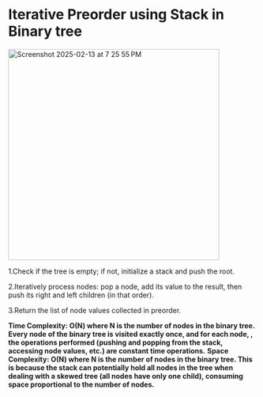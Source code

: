 # Iterative Preorder using Stack in   Binary tree

<img width="427" alt="Screenshot 2025-02-13 at 7 25 55 PM" src="https://github.com/user-attachments/assets/f2f182e8-7009-407c-836f-86d9f117ed64" />


1.Check if the tree is empty; if not, initialize a stack and push the root.

2.Iteratively process nodes: pop a node, add its value to the result, then push its right and left children (in that order).

3.Return the list of node values collected in preorder.

****Time Complexity: O(N) where N is the number of nodes in the binary tree. Every node of the binary tree is visited exactly once, and for each node, , the operations performed (pushing and popping from the stack, accessing node values, etc.) are constant time operations.****
**Space Complexity: O(N) where N is the number of nodes in the binary tree. This is because the stack can potentially hold all nodes in the tree when dealing with a skewed tree (all nodes have only one child), consuming space proportional to the number of nodes.**
